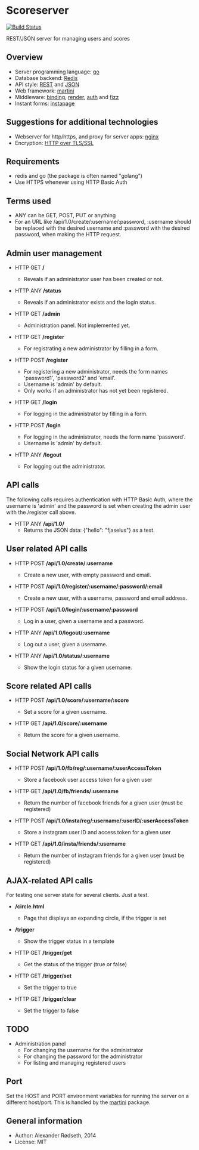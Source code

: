 Scoreserver
===========

[![Build Status](https://travis-ci.org/xyproto/scoreserver.svg?branch=master)](https://travis-ci.org/xyproto/scoreserver)

REST/JSON server for managing users and scores


Overview
--------

* Server programming language: [go](https://golang.org)
* Database backend: [Redis](http://redis.io/)
* API style: [REST](https://en.wikipedia.org/wiki/Representational_state_transfer) and [JSON](http://en.wikipedia.org/wiki/JSON)
* Web framework: [martini](http://martini.codegangsta.io)
* Middleware: [binding](https://github.com/martini-contrib/binding), [render](https://github.com/martini-contrib/render), [auth](https://github.com/xyproto/auth) and [fizz](https://github.com/xyproto/fizz)
* Instant forms: [instapage](https://github.com/xyproto/instapage)


Suggestions for additional technologies 
---------------------------------------

* Webserver for http/https, and proxy for server apps: [nginx](https://nginx.org)
* Encryption: [HTTP over TLS/SSL](http://en.wikipedia.org/wiki/HTTP_Secure)


Requirements
------------

* redis and go (the package is often named "golang")
* Use HTTPS whenever using HTTP Basic Auth


Terms used
----------

* ANY can be GET, POST, PUT or anything
* For an URL like /api/1.0/create/:username/:password, :username should be replaced with the desired username and :password with the desired password, when making the HTTP request.


Admin user management
---------------------

* HTTP GET **/**
  * Reveals if an administrator user has been created or not.

* HTTP ANY **/status**
  * Reveals if an administrator exists and the login status.

* HTTP GET **/admin**
  * Administration panel. Not implemented yet.

* HTTP GET **/register**
  * For registrating a new administrator by filling in a form.

* HTTP POST **/register**
  * For registering a new administrator, needs the form names 'password1', 'password2' and 'email'.
  * Username is 'admin' by default.
  * Only works if an administrator has not yet been registered.

* HTTP GET **/login**
  * For logging in the administrator by filling in a form.

* HTTP POST **/login**
  * For logging in the administrator, needs the form name 'password'.
  * Username is 'admin' by default.

* HTTP ANY **/logout**
  * For logging out the administrator.


API calls
---------

The following calls requires authentication with HTTP Basic Auth, where the username is 'admin' and the password is set when creating the admin user with the /register call above.

* HTTP ANY **/api/1.0/**
  * Returns the JSON data: {"hello": "fjaselus"} as a test.


User related API calls
----------------------

* HTTP POST **/api/1.0/create/:username**
  * Create a new user, with empty password and email.

* HTTP POST **/api/1.0/register/:username/:password/:email**
  * Create a new user, with a username, password and email address.

* HTTP POST **/api/1.0/login/:username/:password**
  * Log in a user, given a username and a password.

* HTTP ANY **/api/1.0/logout/:username**
  * Log out a user, given a username.

* HTTP ANY **/api/1.0/status/:username**
  * Show the login status for a given username.


Score related API calls
-----------------------

* HTTP POST **/api/1.0/score/:username/:score**
  * Set a score for a given username.

* HTTP GET **/api/1.0/score/:username**
  * Return the score for a given username.


Social Network API calls
------------------------

* HTTP POST **/api/1.0/fb/reg/:username/:userAccessToken**
  * Store a facebook user access token for a given user

* HTTP GET **/api/1.0/fb/friends/:username**
  * Return the number of facebook friends for a given user (must be registered)

* HTTP POST **/api/1.0/insta/reg/:username/:userID/:userAccessToken**
  * Store a instagram user ID and access token for a given user

* HTTP GET **/api/1.0/insta/friends/:username**
  * Return the number of instagram friends for a given user (must be registered)


AJAX-related API calls
----------------------

For testing one server state for several clients. Just a test.

* **/circle.html**
  * Page that displays an expanding circle, if the trigger is set

* **/trigger**
  * Show the trigger status in a template

* HTTP GET **/trigger/get**
  * Get the status of the trigger (true or false)

* HTTP GET **/trigger/set**
  * Set the trigger to true

* HTTP GET **/trigger/clear**
  * Set the trigger to false


TODO
----

* Administration panel
  * For changing the username for the administrator
  * For changing the password for the administrator
  * For listing and managing registered users


Port
----

Set the HOST and PORT environment variables for running the server on a different host/port. This is handled by the [martini](http://martini.codegangsta.io) package.


General information
-------------------

* Author: Alexander Rødseth, 2014
* License: MIT
